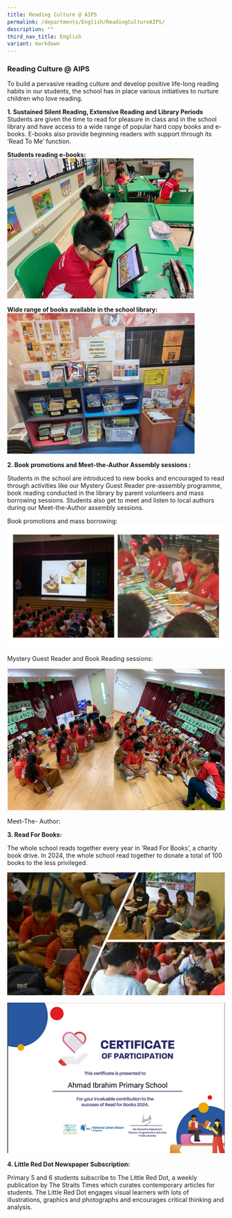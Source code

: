 ```yaml
---
title: Reading Culture @ AIPS
permalink: /departments/English/ReadingCultureAIPS/
description: ""
third_nav_title: English
variant: markdown
---
```

### Reading Culture @ AIPS

To build a pervasive reading culture and develop positive life-long reading habits in our students, the school has in place various initiatives to nurture children who love reading. 

**1. Sustained Silent Reading, Extensive Reading and Library Periods**
Students are given the time to read for pleasure in class and in the school library and have access to a wide range of popular hard copy books and e-books. E-books also provide beginning readers with support through its ‘Read To Me’ function.


**Students reading e-books:**
![](/images/ebooks%202023.jpg)

**Wide range of books available in the school library:**
![](/images/library%20books%202023.jpg)


**2.	Book promotions and Meet-the-Author Assembly sessions :**

Students in the school are introduced to new books and encouraged to read through activities like our Mystery Guest Reader pre-assembly programme, book reading conducted in the library by parent volunteers and mass borrowing sessions. Students also get to meet and listen to local authors during our Meet-the-Author assembly sessions. 

Book promotions and mass borrowing:
![](/images/book%20promotion%202023.jpg)

Mystery Guest Reader and Book Reading sessions:

![](/images/el_pic_3.png)

Meet-The- Author:



**3.	Read For Books:**

The whole school reads together every year in ‘Read For Books’, a charity book drive. In 2024, the whole school read together to donate a total of 100 books to the less privileged.

![](/images/silent%20reading%202023.jpg)

![](/images/el_pic_4.png)


**4.	Little Red Dot Newspaper Subscription:**

Primary 5 and 6 students subscribe to The Little Red Dot, a weekly publication by The Straits Times which curates contemporary articles for students. The Little Red Dot engages visual learners with lots of illustrations, graphics and photographs and encourages critical thinking and analysis.
